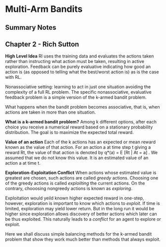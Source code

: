 # Multi-Arm Bandits
## Summary Notes

## Chapter 2 - Rich Sutton

**High Level Idea**
Rl uses the training data and evaluates the actions taken rather than instructing what action must be taken, resulting in active exploration. Feedback can be purely evaluative indicating how good an action is (as opposed to telling what the best/worst action is) as is the case with RL. 

Nonassociative setting: learning to act in just one situation avoiding the complexity of a full RL problem. The specific nonassociative, evaluative feedback problem is a simple version of the k-armed bandit problem.

What happens when the bandit problem becomes associative, that is, when actions are taken in more than one situation.
  
  
**What is a k-armed bandit problem?**
Among k different options, after each choice you receive a numerical reward based on a stationary probability distribution. The goal is to maximize the expected total reward. 

**Value of an action**
Each of the k actions has an expected or mean reward known as the value of that action. For an action a at time step t giving a reward Rt, the value of that action is denoted by q*(a) = E [Rt | At = a] . We assumed that we do not know this value. It is an estimated value of an action a at time t.

**Exploration-Exploitation Conflict**
When actions whose estimated value is greatest are chosen, such actions are called *greedy* actions. Choosing one of the greedy actions is called *exploilting* the current actions. On the contrary, chooosing nongreedy actions is known as *exploring*. 

Exploitation would yeild known higher expected reward in one-step, however, exploration is important to know which actions to *exploit*. If time is limited, exploration may yield lower return. But in the long run it would be higher since exploration allows discovery of better actions which later can be thus exploited. This naturally leads to a *conflict* for an agent to explore or exploit.

Here we shall discuss simple balancing methods for the k-armed bandit problem that show they work much better than methods that always exploit.

